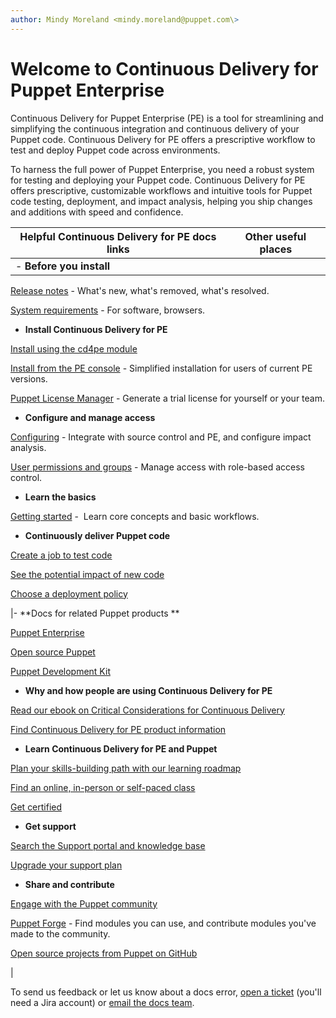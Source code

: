 ```yaml
---
author: Mindy Moreland <mindy.moreland@puppet.com\>
---
```


# Welcome to Continuous Delivery for Puppet Enterprise

Continuous Delivery for Puppet Enterprise \(PE\) is a tool for streamlining and simplifying the continuous integration and continuous delivery of your Puppet code. Continuous Delivery for PE offers a prescriptive workflow to test and deploy Puppet code across environments.

To harness the full power of Puppet Enterprise, you need a robust system for testing and deploying your Puppet code. Continuous Delivery for PE offers prescriptive, customizable workflows and intuitive tools for Puppet code testing, deployment, and impact analysis, helping you ship changes and additions with speed and confidence.

|Helpful Continuous Delivery for PE docs links|Other useful places|
|---------------------------------------------|-------------------|
|-   **Before you install**

[Release notes](cd_release_notes.md) - What's new, what's removed, what's resolved.

[System requirements](cd_system_requirements.md#) - For software, browsers.


 -   **Install Continuous Delivery for PE**

[Install using the cd4pe module](install_module.md#)

[Install from the PE console](install_pe_console.md#) - Simplified installation for users of current PE versions.

[Puppet License Manager](https://puppet.com/docs/license-manager/latest/puppet_license_manager.html) - Generate a trial license for yourself or your team.


 -   **Configure and manage access**

[Configuring](configuring.md) - Integrate with source control and PE, and configure impact analysis.

[User permissions and groups](cd_managing_access.md) - Manage access with role-based access control.


 -   **Learn the basics**

[Getting started](getting_started.md#) -  Learn core concepts and basic workflows.


 -   **Continuously deliver Puppet code**

[Create a job to test code](example_jobs.md#)

[See the potential impact of new code](impact_analysis.md#)

[Choose a deployment policy](deployment_policies.md#)


|-   **Docs for related Puppet products **

[Puppet Enterprise](https://puppet.com/docs/pe/2019.0/)

[Open source Puppet](https://puppet.com/docs/puppet/6.0/index.html)

[Puppet Development Kit](https://puppet.com/docs/pdk/1.x/pdk.html)


 -   **Why and how people are using Continuous Delivery for PE**

[Read our ebook on Critical Considerations for Continuous Delivery](https://puppet.com/resources/ebook/critical-considerations-continuous-delivery)

[Find Continuous Delivery for PE product information](https://puppet.com/products/continuous-delivery-puppet-enterprise)


 -   **Learn Continuous Delivery for PE and Puppet**

[Plan your skills-building path with our learning roadmap](https://learn.puppet.com/learning-roadmaps)

[Find an online, in-person or self-paced class](https://learn.puppet.com/search?courseId=0&locationId=0)

[Get certified](https://puppet.com/support-services/certification)


 -   **Get support**

[Search the Support portal and knowledge base](https://support.puppet.com/hc/en-us)

[Upgrade your support plan](https://puppet.com/support-services/customer-support/support-plans)


 -   **Share and contribute**

[Engage with the Puppet community](https://puppet.com/community)

[Puppet Forge](https://forge.puppet.com) - Find modules you can use, and contribute modules you've made to the community.

[Open source projects from Puppet on GitHub](https://github.com/puppetlabs/)


|

To send us feedback or let us know about a docs error, [open a ticket](https://tickets.puppetlabs.com/browse/DOCUMENT/?selectedTab=com.atlassian.jira.jira-projects-plugin:summary-panel) \(you'll need a Jira account\) or [email the docs team](mailto:docs@puppet.com).

